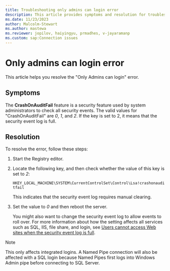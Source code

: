 ```yaml
---
title: Troubleshooting only admins can login error 
description: This article provides symptoms and resolution for troubleshooting the only admins can login error.
ms.date: 11/23/2023
author: Malcolm-Stewart
ms.author: mastewa
ms.reviewer: jopilov, haiyingyu, prmadhes, v-jayaramanp
ms.custom: sap:Connection issues
---
```


# Only admins can login error

This article helps you resolve the "Only Admins can login" error.

## Symptoms

The **CrashOnAuditFail** feature is a security feature used by system administrators to check all security events. The valid values for "CrashOnAuditFail" are *0*, *1*, and *2*. If the key is set to 2, it means that the security event log is full.

## Resolution

To resolve the error, follow these steps:

1. Start the Registry editor.
1. Locate the following key, and then check whether the value of this key is set to *2*:

   `HKEY_LOCAL_MACHINE\SYSTEM\CurrentControlSet\Control\Lsa!crashonauditfail`

   This indicates that the security event log requires manual clearing.

1. Set the value to *0* and then reboot the server.

   You might also want to change the security event log to allow events to roll over. For more information about how the setting affects all services such as SQL, IIS, file share, and login, see [Users cannot access Web sites when the security event log is full](../../../developer/webapps/iis/general/users-cannot-access-web-sites-when-log-full.md).

  > [!NOTE]
  > This only affects integrated logins. A Named Pipe connection will also be affected with a SQL login because Named Pipes first logs into Windows Admin pipe before connecting to SQL Server.
